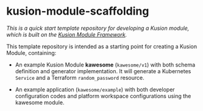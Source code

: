 # kusion-module-scaffolding
*This is a quick start template repository for developing a Kusion module, which is built on the [Kusion Module Framework](https://github.com/KusionStack/kusion-module-framework).*

This template repository is intended as a starting point for creating a Kusion Module, containing: 

- An example Kusion Module **kawesome** (`kawesome/v1`) with both schema definition and generator implementation. It will generate a Kubernetes `Service` and a Terraform `random_password` resource. 

- An example application (`kawesome/example`) with both developer configuration codes and platform workspace configurations using the kawesome module. 
